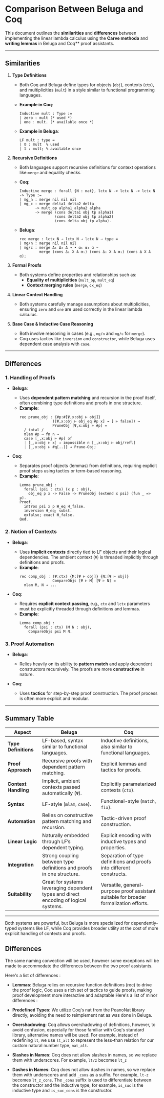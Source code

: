 # Comparison Between Beluga and Coq

This document outlines the **similarities** and **differences** between implementing the linear lambda calculus using the **Carve methoda** and **writing lemmas** in Beluga and Coq** proof assistants.

---

## Similarities

1. **Type Definitions**
   - Both Coq and Beluga define types for objects (`obj`), contexts (`ctx`), and multiplicities (`mult`) in a style similar to functional programming languages.

   - **Example in Coq**:
     ```coq
     Inductive mult : Type :=
     | zero : mult (* used *)
     | one : mult. (* available once *)
     ```

   - **Example in Beluga**:
     ```beluga
     LF mult : type =
     | 𝟘 : mult  % used
     | 𝟙 : mult; % available once
     ```

2. **Recursive Definitions**
   - Both languages support recursive definitions for context operations like `merge` and equality checks.

   - **Coq**:
     ```coq
     Inductive merge : forall {N : nat}, lctx N -> lctx N -> lctx N -> Type :=
     | mg_n : merge nil nil nil
     | mg_c : merge delta1 delta2 delta
            -> mult_op alpha1 alpha2 alpha
            -> merge (cons delta1 obj tp alpha1)
                     (cons delta2 obj tp alpha2)
                     (cons delta obj tp alpha).
     ```

   - **Beluga**:
     ```beluga
     rec merge : lctx N → lctx N → lctx N → type =
     | mg/n : merge nil nil nil
     | mg/c : merge Δ₁ Δ₂ Δ → • α₁ α₂ α →
              merge (cons Δ₁ X A α₁) (cons Δ₂ X A α₂) (cons Δ X A α);
     ```

3. **Formal Proofs**
   - Both systems define properties and relationships such as:
     - **Equality of multiplicities** (`mult_op`, `mult_eq`)
     - **Context merging rules** (`merge`, `cx_eq`)

4. **Linear Context Handling**
   - Both systems carefully manage assumptions about multiplicities, ensuring `zero` and `one` are used correctly in the linear lambda calculus.

5. **Base Case & Inductive Case Reasoning**
   - Both involve reasoning in cases (e.g., `mg/n` and `mg/c` for `merge`).
   - Coq uses tactics like `inversion` and `constructor`, while Beluga uses dependent case analysis with `case`.

---

## Differences

### 1. Handling of Proofs

- **Beluga**:
  - Uses **dependent pattern matching** and recursion in the proof itself, often combining type definitions and proofs in one structure.
  - **Example**:
    ```beluga
    rec prune_obj : {#p:#[Ψ,x:obj ⊢ obj]}
                   ([Ψ,x:obj ⊢ obj_eq #p x] → [ ⊢ false]) →
                   PruneObj [Ψ,x:obj ⊢ #p] =
      / total /
      mlam #p ⇒ fn n ⇒
      case [_,x:obj ⊢ #p] of
      | [_,x:obj ⊢ x] ⇒ impossible n [_,x:obj ⊢ obj/refl]
      | [_,x:obj ⊢ #q[..]] ⇒ Prune-Obj;
    ```

- **Coq**:
  - Separates proof objects (lemmas) from definitions, requiring explicit proof steps using tactics or term-based reasoning.
  - **Example**:
    ```coq
    Lemma prune_obj :
      forall (psi : ctx) (x p : obj),
        obj_eq p x -> False -> PruneObj (extend x psi) (fun _ => p).
    Proof.
      intros psi x p H_eq H_false.
      inversion H_eq; subst.
      exfalso; exact H_false.
    Qed.
    ```

### 2. Notion of Contexts

- **Beluga**:
  - Uses **implicit contexts** directly tied to LF objects and their logical dependencies. The ambient context (`Ψ`) is threaded implicitly through definitions and proofs.
  - **Example**:
    ```beluga
    rec comp_obj : (Ψ:ctx) {M:[Ψ ⊢ obj]} {N:[Ψ ⊢ obj]}
                   CompareObjs [Ψ ⊢ M] [Ψ ⊢ N] =
      mlam M, N ⇒ ...
    ```

- **Coq**:
  - Requires **explicit context passing**, e.g., `ctx` and `lctx` parameters must be explicitly threaded through definitions and lemmas.
  - **Example**:
    ```coq
    Lemma comp_obj :
      forall (psi : ctx) (M N : obj),
        CompareObjs psi M N.
    ```

### 3. Proof Automation

- **Beluga**:
  - Relies heavily on its ability to **pattern match** and apply dependent constructors recursively. The proofs are more **constructive** in nature.

- **Coq**:
  - Uses **tactics** for step-by-step proof construction. The proof process is often more explicit and modular.

---

## Summary Table

| **Aspect**                | **Beluga**                                                                                     | **Coq**                                                                                  |
|---------------------------|------------------------------------------------------------------------------------------------|------------------------------------------------------------------------------------------|
| **Type Definitions**      | LF-based, syntax similar to functional languages.                                              | Inductive definitions, also similar to functional languages.                            |
| **Proof Approach**        | Recursive proofs with dependent pattern matching.                                              | Explicit lemmas and tactics for proofs.                                                 |
| **Context Handling**      | Implicit, ambient contexts passed automatically (`Ψ`).                                         | Explicitly parameterized contexts (`ctx`).                                              |
| **Syntax**                | LF-style (`mlam`, `case`).                                                                     | Functional-style (`match`, `fix`).                                                      |
| **Automation**            | Relies on constructive pattern matching and recursion.                                         | Tactic-driven proof construction.                                                       |
| **Linear Logic**          | Naturally embedded through LF’s dependent typing.                                              | Explicit encoding with inductive types and properties.                                  |
| **Integration**           | Strong coupling between type definitions and proofs in one structure.                          | Separation of type definitions and proofs into different constructs.                    |
| **Suitability**           | Great for systems leveraging dependent types and direct encoding of logical systems.            | Versatile, general-purpose proof assistant suitable for broader formalization efforts.  |

---

Both systems are powerful, but Beluga is more specialized for dependently-typed systems like LF, while Coq provides broader utility at the cost of more explicit handling of contexts and proofs.


## Differences

The same naming convection will be used, however some exceptions will be made to accommodate the differences between the two proof assistants.

Here's a list of differences :

- **Lemmas**: Beluga relies on recursive function definitions (rec) to drive the proof logic, Coq uses a rich set of tactics to guide proofs, making proof development more interactive and adaptable
Here's a list of minor differences :

- **Predefined Types**: We utilize Coq's nat from the PeanoNat library directly, avoiding the need to reimplement nat as was done in Beluga.

- **Overshadowing**: Coq allows overshadowing of definitions, however, to avoid confusion, especially for those familiar with Coq's standard library, alternative names will be used. For example, instead of redefining `lt`, we use `lt_alt` to represent the less-than relation for our custom natural number type, `nat_alt`.

- **Slashes in Names**: Coq does not allow slashes in names, so we replace them with underscores. For example, `lt/z` becomes `lt_z`

- **Dashes in Names**: Coq does not allow dashes in names, so we replace them with underscores and add `_cons` as a suffix. For example, `lt-z` becomes `lt_z_cons`. The `_cons` suffix is used to differentiate between the constructor and the inductive type, for example, `is_suc` is the inductive type and `is_suc_cons` is the constructor.
